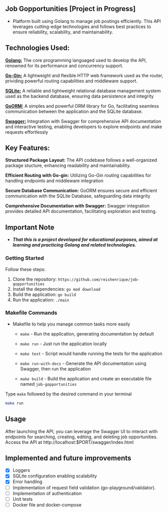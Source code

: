 ## Job Gopportunities __[Project in Progress]__

- Platform built using Golang to manage job postings efficiently. This API leverages cutting-edge technologies and follows best practices to ensure reliability, scalability, and maintainability.

## Technologies Used: 
[__Golang:__](https://golang.org/) The core programming languaged used to develop the API, renowned for its performance and concurrency support.

[__Go-Gin:__](https://github.com/gin-gonic/gin) A lightweight and flexible HTTP web framework used as the router, prividing powerful routing capabilities and middleware support.

[__SQLite:__](https://www.sqlite.org/index.html) A reliable and lightweight relational database management system used as the backend database, ensuring data persistence and integrity

[__GoORM:__](https://gorm.io/) A simples and powerful ORM library for Go, facilitating seamless communication between the application and the SQLite database.

[__Swagger:__](https://swagger.io/) Integration with Swagger for comprehensive API documentation and interactive testing, enabling developers to explore endpoints and make requests effortlessly

## Key Features: 
__Structured Package Layout:__ The API codebase follows a well-organized package stucture, enhancing readability and maintainability.

__Efficient Routing with Go-gin:__ Utilizing Go-Gin routing capabilities for handling endpoints and middleware integration

__Secure Database Communication:__ GoORM ensures secure and efficient communication with the SQLite Database, safeguarding data integrity

__Comprehensive Documentation with Swagger:__ Swagger integration provides detailed API documentation, facilitating exploration and testing. 

## Important Note
- __*That this is a project developed for educational purposes, aimed at learning and practicing Golang and related technologies.*__


### Getting Started
Follow these steps:

1. Clone the repository: `https://github.com/reishenrique/job-gopportunities`
2. Install the dependencies: `go mod download`
3. Build the application: `go build`
4. Run the application: `./main`

### Makefile Commands
- Makefile to help you manage common tasks more easily

    - `make` - Run the application, generating documentation by default

    - `make run` - Just run the application locally

    - `make test` - Script would handle running the tests for the application

    - `make run-with-docs` - Generate the API documentation using Swagger, then run the application

    - `make build` - Build the application and create an executable file named `job-gopportunities`

Type `make` followed by the desired command in your terminal
```sh
make run
```

## Usage

After launching the API, you can leverage the Swagger UI to interact with endpoints for searching, creating, editing, and deleting job opportunities. Access the API at http://localhost:$PORT/swagger/index.html


## Implemented and future improvements
- [X] Loggers
- [X] SQLite configuration enabling scalability
- [X] Error handling
- [ ] Implementation of request field validation (go-playground/validator).
- [ ] Implementation of authentication
- [ ] Unit tests
- [ ] Docker file and docker-compose
